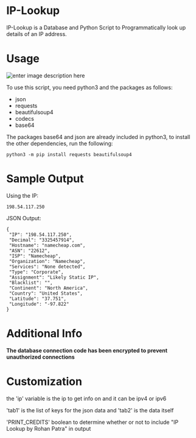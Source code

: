 
# IP-Lookup
IP-Lookup is a Database and Python Script to Programmatically look up details of an IP address.

# Usage

![enter image description here](https://i.imgur.com/yCzlwxO.gif)

To use this script, you need python3 and the packages as follows:

 - json
 - requests
 - beautifulsoup4
 - codecs
 - base64

The packages base64 and json are already included in python3, to install the other dependencies, run the following:

    python3 -m pip install requests beautifulsoup4

# Sample Output
Using the IP: 

    198.54.117.250

JSON Output:

    {
     "IP": "198.54.117.250",
     "Decimal": "3325457914",
     "Hostname": "namecheap.com",
     "ASN": "22612",
     "ISP": "Namecheap",
     "Organization": "Namecheap",
     "Services": "None detected",
     "Type": "Corporate",
     "Assignment": "Likely Static IP",
     "Blacklist": "",
     "Continent": "North America",
     "Country": "United States",
     "Latitude": "37.751",
     "Longitude": "-97.822"
    }

# Additional Info

**The database connection code has been encrypted to prevent unauthorized connections**

# Customization

the 'ip' variable is the ip to get info on and it can be ipv4 or ipv6  
  
'tab1' is the list of keys for the json data and 'tab2' is the data itself  
  
'PRINT_CREDITS' boolean to determine whether or not to include "IP Lookup by Rohan Patra" in output

